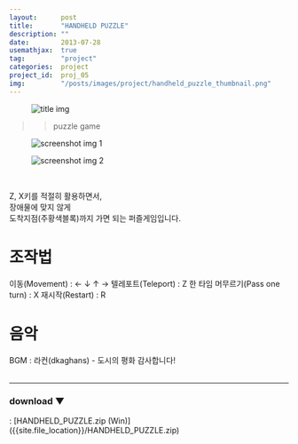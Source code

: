 ```yaml
---
layout:      post
title:       "HANDHELD PUZZLE"
description: ""
date:        2013-07-28
usemathjax:  true
tag:         "project"
categories:  project
project_id:  proj_05
img:         "/posts/images/project/handheld_puzzle_thumbnail.png"
---
```


<figure>
    <img class="title-image" src="{{site.image_location}}/project/handheld_puzzle_title.png" alt="title img">
</figure>

>> puzzle game

<div class="screenshot-list">
    <figure>
        <img class="screenshot" src="{{site.image_location}}/project/handheld_puzzle_screenshot_01.png" alt="screenshot img 1">
    </figure>
    <figure>
        <img class="screenshot" src="{{site.image_location}}/project/handheld_puzzle_screenshot_02.png" alt="screenshot img 2">
    </figure>
</div>

<br/>

Z, X키를 적절히 활용하면서,  
장애물에 맞지 않게  
도착지점(주황색블록)까지 가면 되는 퍼즐게임입니다.

<h1>조작법</h1>
이동(Movement) : ← ↓ ↑ →  
텔레포트(Teleport) : Z  
한 타임 머무르기(Pass one turn) : X  
재시작(Restart) : R  

<h1>음악</h1>
BGM : 라컨(dkaghans) - 도시의 평화  
감사합니다!

<br/>
<br/>

---

<h3>download ▼</h3>
: [HANDHELD_PUZZLE.zip (Win)]({{site.file_location}}/HANDHELD_PUZZLE.zip)
